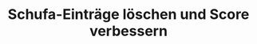 ---
layout: topic
style_id: topic
title: Schufa-Einträge löschen und Score verbessern
description: >-
  Erfolgreich Schufa-Einträge löschen und Schufa-Score verbessern. Rechtsanwalt
  Dr. Sven Tintemann hat seit 2009 Erfahrung im Kampf gegen Negativeinträge.
header_titel: Schufa-Einträge löschen und Score verbessern
header_image: /uploads/theme-schufa1.jpg
erfolge:
  - zahl: 700+
    text: Fälle zur Schufa bearbeitet
  - zahl: 200+
    text: Klagen eingereicht
  - zahl: 20+
    text: Medienberichte zu Erfolgen
intro_titel: 'Nicht sicher, was auf Sie zutrifft?'
intro_text_markdown: >-
  Erhalten Sie eine erste Empfehlung zu Ihrer Situation jetzt sofort mit unserem
  kostenlosen und unverbindlichen Selbst-check
intro_link_text: Zum SCHUFA Selbst-Check
intro_link: /schufa-beratung
abschnitte:
  - abschnitt_template: box_hell
    titel: Negativeintrag löschen
    text_markdown: >-
      Die meisten in Deutschland lebenden Menschen registrieren früher oder
      später, dass es die Schufa Holding AG (auch bekannt als Schutzgemeinschaft
      für die allgemeine Kreditsicherung, oder wie hier fortan: SCHUFA) und
      andere Wirtschaftsauskunfteien wie z.B. die infoscore Consumer Data GmbH
      oder die Creditreform Boniversum GmbH gibt. Das dahinterstehende Konzept
      dieser Unternehmen ist so simpel wie weitreichend:


      ### Was machen eigentlich Auskunfteien?


      Das entsprechende Unternehmen (auch Auskunftei genannt) sammelt
      zahlungsrelevante Daten über eine Person und errechnet anhand dieser
      Daten, wie wahrscheinlich es ist, dass die Person ihre
      Zahlungsverpflichtung erfüllt (sog. Score, Scorewert oder auch Scoring).
      Dabei besteht die SCHUFA als Gemeinschaftseinrichtung der kreditgebenden
      Wirtschaft. Die Kunden und Mitglieder der Schufa sind vor allem
      Unternehmen der Wirtschaft, die ihren Kunden Kredite oder Verträge mit
      langen Laufzeiten gewähren und daher auf deren Bonität wesentlichen Wert
      legen.


      ### Was ist ein Score?


      Eine Abfrage dieser Daten und eines bereichsspezifischen Scores findet
      z.B. immer dann statt, wenn man ein neues Konto eröffnen, einen Kredit
      aufnehmen oder eine Bestellung auf Rechnung bezahlen möchte. Auch im
      Telekommunikationssektor und in anderen Bereichen wird der Score
      berücksichtigt. Mittlerweile verlangen auch viele Vermieter eine
      SCHUFA-Auskunft, welche in der Vorgabe von Mietwohnungen und dem Abschluss
      von Mietverträgen berücksichtigt wird.


      ### Negativeintrag und schlechter Score


      Ins Bewusstsein der meisten Verbraucher rückt die Tätigkeit der SCHUFA
      dann, wenn ein Negativeintrag oder ein schlechter Scorewert das
      angestrebte Ergebnis verhindert und man beispielsweise keinen Kredit
      bekommt. Im Folgenden soll ein Überblick rund um alle Fragen zu sog.
      Negativeinträgen gegeben werden.
    image:
    cta: true
  - abschnitt_template: weiss_bild_links
    titel: Was ist ein Schufaeintrag? Was sind die Folgen?
    text_markdown: >-
      Die SCHUFA erhält als Auskunftei von unterschiedlichen Vertragspartnern
      umfassende Informationen über das Zahlungsverhalten von Kunden. Dabei
      werden sowohl positive Merkmale (z.B. wenn ein Kredit pünktlich
      zurückgezahlt wurde) als auch neutrale Merkmale (z.B. Alters- und
      Adressabfragen) gespeichert. Nicht berücksichtigt werden dabei Daten wie
      z.B. das Gehalt einer Person oder ob diese einer Erwerbstätigkeit
      nachgeht.


      ### Negativeinträge sind oft entscheidend


      Die entscheidende Komponente bildet für viele Betroffene jedoch das
      Stichwort „Negativeintrag“. Dabei handelt es sich um Informationen
      darüber, dass eine Person ihrer Zahlungsverpflichtung nicht nachgekommen
      ist, also beispielsweise ein Kredit nicht zurückbezahlt oder eine Rechnung
      nicht ausgeglichen wurde. Auch diese Informationen über offene Forderungen
      werden von den Gläubigern in der jeweiligen Auskunftei gespeichert.


      ### Berechung des Score ist geheim


      Anhand aller gespeicherten Informationen berechnet SCHUFA jedes Quartal
      einen Score für die betroffene Person. Dieser Wahrscheinlichkeitswert wird
      sowohl allgemein als auch&nbsp; branchenspezifisch berechnet. Wie genau
      die einzelnen Merkmale berücksichtigt werden, ist und bleibt aufgrund
      einer Entscheidung des [Bundesgerichtshofes ein
      Geheimnis](https://web.de/magazine/wirtschaft/schufa-kreditformel-bleibt-geheim-18560738).
      Fakt ist jedoch, dass die einzelnen Scores über Vergleichsgruppen
      ermittelt und durch einen Negativeintrag massiv beeinflusst werden.


      ### Negativeintrag hat Folgen für Verbraucher


      Ein negativer Schufa Eintrag wird auch als sog. Negativmerkmal
      beschrieben. Dabei wird dieser Eintrag von der SCHUFA nicht nur
      gespeichert, sondern es werden auch die zu ihr gehörenden Vertragspartner
      darüber informiert, dass dieses negative Merkmal besteht. Ein negativer
      Schufa Eintrag kann deshalb dazu führen, dass Kreditkarten und Kredite
      gekündigt werden.


      Auch wenn eine solche Kündigung nicht immer der Fall ist, bestehen ab der
      Eintragung eines Negativmerkmals wahrscheinlich für den Betroffenen
      Probleme in der Zukunft. Unternehmen stellen in vielen Kontexten eine
      Anfrage bei der SCHUFA, um sich Informationen aus einer Auskunftei zu
      beschaffen. Dies gilt sowohl beim Kauf auf Rechnung in einem Onlinehandel,
      als auch bei der Eröffnung eines Kontos, der Anfrage von Krediten, der
      Finanzierung von Autos, usw. Das bedeutet konkret, dass die zukünftige
      wirtschaftliche Handlungsfähigkeit massiv eingeschränkt ist.


      Letztlich entscheidet die SCHUFA selbst nicht über die Gewährung von
      Krediten o.ä., jedoch verlassen sich viele Unternehmen auf die
      Informationen der SCHUFA. Die Folge ist daher meistens, dass in den soeben
      benannten Bereichen kein Vertragsabschluss bzw. keine Zahlung auf Rechnung
      o.ä. mehr möglich sein wird.
    image: /uploads/money-2724235_640.jpg
    cta: true
  - abschnitt_template: weiss_bild_links
    titel: Wann bekommt man einen Schufa Eintrag?
    text_markdown: >-
      Ob und wann man einen negativen Schufa Eintrag bekommt hängt von
      verschiedenen Faktoren ab.


      ### Wo ist Datenschutz gesetzlich geregelt?


      Die Rechtsgrundlage für einen Eintrag bei einer Auskunftei findet sich in
      der Datenschutzgrundverordnung (kurz: DSGVO). Dort ist in Art. 6 Abs. 1
      DSGVO geregelt, wann eine Datenverarbeitung erfolgen darf. Zumeist muss
      dafür eine sog. Interessenabwägung durchgeführt werden (Art. 6 Abs. 1 lit.
      f) DSGVO). Das hei&szlig;t, dass Ihre Interessen (z.B. Geschichte vor dem
      Eintrag, Rückzahlungsmodalitäten, Interesse an Geheimhaltung, etc.) mit
      den Interessen der Kreditwirtschaft abgewogen werden.


      Voraussetzung ist in jedem Fall, dass es zu einer Vertragsstörung gekommen
      sein muss. Das bedeutet im Normalfall, dass eine offene Forderung trotz
      Fälligkeit nicht bezahlt wurde.


      ### Welche Voraussetzungen gibt es?


      Bevor man einen Schufa Eintrag bekommt, müssen aber weitere
      Voraussetzungen erfüllt werden. Bis zur Einführung der DSGVO im Jahr 2018,
      bestand in &sect; 28a Absatz 1 Bundesdatenschutzgesetz (kurz: BDSG a.F.)
      ein fester Katalog an Voraussetzungen, wann eine Datenübermittlung
      erfolgen darf. Obgleich die Voraussetzungen für die Datenübermittlung in
      der neuen Norm im BDSG (&sect; 31 Abs. 2 BDSG) nicht mehr explizit
      geregelt werden, orientiert sich die Praxis bislang auch weiterhin an dem
      alten „Fünferkatalog“.


      Nach dem „Fünferkatalog“ des Bundesdatenschutzgesetzes galten folgende
      Voraussetzungen, von denen nur eine Voraussetzung vorliegen muss. In
      einfachen Worten reichen folgende Merkmale aus:


      Es muss ein rechtskräftiger Titel, wie z.B. ein Vollstreckungsbescheid
      oder ein Gerichtsurteil vorliegen. (&sect; 28 a Abs. 1 Nr. 1 BDSG a.F. /
      jetzt &sect; 31 Abs. 2 Nr. 1 BDSG)


      Die Forderung ist Bestandteil eines Insolvenzverfahrens und dort zur
      Tabelle eingetragen worden. (&sect; 28 a Abs. 1 Nr. 2 BDSG a.F. / jetzt
      &sect; 31 Abs. 2 Nr. 2 BDSG)


      Der Betroffene hat die Forderung ausdrücklich anerkannt. (&sect; 28 a Abs.
      1 Nr. 3 BDSG a.F. / jetzt &sect; 31 Abs. 2 Nr. 3 BDSG)


      Wegen der Zahlungsausfälle wurde der Betroffene mindestens zwei Mal
      gemahnt, wobei er auf die bevorstehende Datenübermittlung hingewiesen
      wurde und der Forderung nicht widersprochen hat. (&sect; 28 a Abs. 1 Nr. 4
      BDSG a.F. / jetzt &sect; 31 Abs. 2 Nr. 4 BDSG)


      Das Vertragsverhältnis kann fristlos gekündigt werden und der Betroffene
      wurde auf den möglichen Eintrag hingewiesen. (&sect; 28 a Abs. 1 Nr. 5
      BDSG / jetzt &sect; 31 Abs. 2 Nr. 5 BDSG)


      Es kommt jedoch immer wieder vor, dass Unternehmen diese Voraussetzungen
      nicht beachten, bevor sie eine Forderung an eine Auskunftei melden. Unter
      der DSGVO gibt es nunmehr auch Raum für die Einmeldung besonderer
      Einzelfälle. Gleichzeitig führt das Erfüllen des „Fünferkatalogs“ nicht
      automatisch zu einer berechtigten Einmeldung. Hier hilft oft die konkrete
      Prüfung durch einen Rechtsanwalt mit einer Spezialisierung auf
      Datenschutz, um die Vorraussetzungen für einen Widerruf prüfen zu lassen.
    image:
    cta: false
  - abschnitt_template: box_dunkel
    titel: Wie verhindert man einen Schufa Eintrag?
    text_markdown: >-
      Der beste Schutz gegen einen negativen Schufa Eintrag ist nat&uuml;rlich,
      seine Rechnungen rechtzeitig und vollst&auml;ndig zu begleichen. Wenn dies
      aus irgendwelchen Gr&uuml;nden mal nicht m&ouml;glich sein sollte, gibt es
      dennoch einige Ma&szlig;nahmen, die dabei helfen k&ouml;nnen, sich gegen
      einen Negativeintrag zu sch&uuml;tzen.


      Zun&auml;chst sollten eine Forderung, wenn Sie in der konkreten Form nicht
      nachvollziehbar ist, immer bei der Gegenseite bestritten werden. Sollte
      die Gegenseite einen Mahnbescheid beantragt haben, ist dagegen unbedingt
      Widerspruch einzulegen bzw. die Forderung auszugleichen um einen Eintrag
      bei der SCHUFA zu verhindern. Schufa Eintr&auml;ge zu titulierten
      Forderungen sind am schwierigsten zur L&ouml;schung zu bringen, da ein
      Vollstreckungsbescheid oder ein Urteil ein enorm hohes Beweispotenzial
      haben.


      In jedem Stadium ist es sinnvoll eine Ratenzahlungsvereinbarung
      abzuschlie&szlig;en. Nach der Rechtsprechung des [LG Braunschweig (Urt. v.
      28.06.2013, Az.: 9 O
      2394/12)](https://www.anwalt.de/rechtstipps/schufa-loeschung-bei-ratenzahlungsvereinbarung-notwendig_046554.html)
      und weiterer Gerichte f&uuml;hrt eine solche Vereinbarung dazu, dass nur
      die konkrete Rate und nicht die gesamte Forderung f&auml;llig ist. Das
      bedeutet, dass eine Bank oder ein anderes Unternehmen ab diesem Zeitpunkt
      keinen negativen Schufa Eintrag &uuml;ber die gesamte Forderung vornehmen
      darf. Das kann auch dann helfen, wenn zwar vorher ein negativer Schufa
      Eintrag vorgenommen wurde, dieser aber unter einem Fehler leidet, weil der
      Betroffene beispielsweise nicht auf die bevorstehende
      Daten&uuml;bermittlung (und damit in der Konsequenz &uuml;ber den
      negativen Schufa Eintrag) informiert wurde.
    image:
    cta: true
  - abschnitt_template: banner_bild_rechts
    titel: Kostenlos Schufa Eintrag abfragen
    text_markdown: >-
      Nach den gesetzlichen Grundlagen (Art. 15 DSGVO) hat jeder das Recht, eine
      kostenlose Auskunft bez&uuml;glich seiner bei der Schufa Holding AG
      gespeicherten Daten zu bekommen. Das dazu geh&ouml;rige Bestellformular
      f&uuml;r die kostenlose Auskunft findet man nach einigem Suchen auf der
      Seite der Schufa Holding
      AG&nbsp;[hier](https://www.meineschufa.de/site-11_3_1?dako_token=7529d9814b8310c32cf7ac3a011e8523).


      Es gibt dar&uuml;ber hinaus auch kostenpflichtige Angebote der Schufa
      Holding AG, mit welchen man seine Daten jederzeit online einsehen kann.
      Auch in ausgesuchten
      [Bankfilialen](https://www.meineschufa.de/index.php?site=14_3) kann man
      eine Schufa-Auskunft gegen eine Geb&uuml;hr von 29,95 Euro (Stand
      14.02.2019) erhalten.


        * Es reicht normalerweise aus, wenn man die kostenlose Auskunft – genannt Datenkopie gem. Art. 15 DSGVO - bei der Schufa Holding AG beantragt. Dies sollte man einmal pro Jahr tun, um sicher zu gehen, dass man keinen negativen Eintrag hat und um ggf. dokumentieren zu k&ouml;nnen, dass dieser Zustand vorhanden war.

        * Diverse Anbieter im Internet bieten an, eine Schufa Selbstauskunft gegen eine Geb&uuml;hr f&uuml;r Sie zu organisieren. Es ist davon abzuraten, an andere Stellen als bei der Schufa Holding AG selbst oder in einer Bankfiliale Geld f&uuml;r eine Selbstauskunft Geld zu investieren. Externe Anbieter verkaufen Ihnen ggf. eine Dienstleistung, die f&uuml;r Sie sonst bei direkter Abfrage bei der Schufa Holding AG g&uuml;nstiger oder sogar kostenfrei erfolgt.
    image: /uploads/data-858360-640-5.jpg
    cta: false
  - abschnitt_template: weiss_bild_links
    titel: Wie lange besteht ein Schufa Eintrag?
    text_markdown: >-
      Viele Betroffene wissen nicht, dass ein Schufa Eintrag nicht sofort mit
      dem Ausgleich, also der Bezahlung einer offenen Forderung an den
      Gl&auml;ubiger zur L&ouml;schung gebracht wird. Dies liegt daran, dass der
      negative Schufa Eintrag von dem einmeldenden Unternehmen gegen&uuml;ber
      der Schufa Holding AG lediglich f&uuml;r erledigt, also bezahlt,
      erkl&auml;rt wird. Um die anderen Vertragspartner ausreichend zu
      sch&uuml;tzen, werden die Informationen auch nach dem Ausgleich der
      Forderung bei der Scorewertberechnung ber&uuml;cksichtigt. Eine
      L&ouml;schung des Schufa Eintrages erfolgt in der Regel taggenau nach
      Ablauf von 3 Jahren nach Zahlung. Dies geschieht automatisch ohne Zutun
      des Kunden. Detaillierte L&ouml;schungsfristen wurden f&uuml;r alle
      Wirtschaftsauskunfteien in Deutschland anhand eines [freiwilligen
      Verhaltenskodex](http://www.handelsauskunfteien.de/index.php?id=47&amp;no_cache=1)
      vereinbart, welcher die Vorschrift des Art. 17 Abs. 1 DSGVO konkretisiert.
      Dieses Vorgehen ist vom europ&auml;ischen Gesetzgeber explizit gewollt
      (vgl. Art. 40 DSGVO).


      Im konkreten Beispiel k&ouml;nnte das so aussehen: Herr A. hat einen
      Kredit bei der B-Bank nicht zur&uuml;ckbezahlt. Deshalb hat die B-Bank im
      Mai 2016 einen Vollstreckungsbescheid &uuml;ber 4.937,00 Euro gegen den
      Herrn A beantragt und zu dieser Forderung einen negativen Schufa Eintrag
      veranlasst. Als Herr A im Dezember 2016 keinen neuen Kredit bekommt, zahlt
      er die offene Forderung &uuml;ber 4.937,00 Euro im Januar 2017
      vollst&auml;ndig zur&uuml;ck. Daraufhin wird die B-Bank die Forderung bei
      der SCHUFA als erledigt vermerken, sodass der negative Schufa Eintrag
      nicht mehr „offen“ ist. Aufgrund der gesetzlichen Speicherfristen bleibt
      der Schufa Eintrag aber bis Januar 2020 bestehen. Solange wird er auch bei
      der Berechnung des Scorewertes ber&uuml;cksichtigt und wirkt sich somit
      auch auf die wirtschaftliche Handlungsf&auml;higkeit aus.
    image: /uploads/batch-books-document-education-357514.jpg
    cta: true
  - abschnitt_template: weiss_bild_links
    titel: Schufa Eintrag löschen lassen
    text_markdown: >-
      Nach alledem stellt sich f&uuml;r viele Betroffene die Frage, ob man einen
      negativen Schufa Eintrag vorzeitig l&ouml;schen lassen kann. Dabei gilt es
      eine juristische Spitzfindigkeit zu ber&uuml;cksichtigen: Die einzelnen
      Unternehmen k&ouml;nnen den negativen Schufa Eintrag nicht selbst
      l&ouml;schen. Diese k&ouml;nnen den negativen Schufa Eintrag nur
      widerrufen, also die SCHUFA zur L&ouml;schung auffordern. Die SCHUFA
      selbst geht davon aus, dass sie nicht verpflichtet ist, die Daten im
      Anschluss an einen Widerruf zu l&ouml;schen. Vielmehr kann die Speicherung
      bestehen bleiben, wenn die SCHUFA gesicherte Kenntnis &uuml;ber den
      Hintergrund des negativen Schufa Eintrages erlangt hat und davon ausgeht,
      dass kein Grund zum Widerruf besteht. Ob und inwiefern die SCHUFA eine
      [eigene
      Pr&uuml;fungskompetenz](http://tintemann.de/wp-content/uploads/2017/03/PRev-2016-343-ff.-Scoring-Transparenz-Schufa-Holding-AG.pdf)
      (in dem Fachartikel unter dem Stichwort „berechtigtes Interesse“ auf Seite
      4 abgehandelt) hat, ist eine Frage, zu der sich aus unserer Sicht keine
      direkte Antwortung im Bundesdatenschutzgesetz oder in der
      Datenschutzgrundverordnung findet und zu der es deshalb durchaus
      unterschiedliche rechtliche Ansichten gibt.


      ### a) Schufa Eintrag: L&ouml;schen durch die SCHUFA selbst

      Aufgrund der soeben beschriebenen Frage der Pr&uuml;fungskompetenz, kommt
      es aber auch immer wieder zu dem gegenteiligen Ergebnis durch die SCHUFA.
      Es sind zahlreiche F&auml;lle bekannt, in denen negative Schufa
      Eintr&auml;ge von der SCHUFA selbst gel&ouml;scht wurden. Dies passiert in
      der Regel dann, wenn die einmeldende Stelle die Einmeldevoraussetzungen
      nach Art. 6 Abs. 1 DSGVO (&sect; 28a Abs. 1 BDSG a.F. / &sect; 31 Abs. 2
      BDSG) nicht nachweisen kann. Erfahrungsgem&auml;&szlig; betrifft dies aber
      nur eine geringe Anzahl von F&auml;llen.


      #### Tipp:


      Wenn Sie die SCHUFA selbst kontaktieren, dann ist nahezulegen, auf eine
      angemessene Formulierung und einen h&ouml;flichen Grundton
      zur&uuml;ckzugreifen. Hass-Tiraden haben quasi noch nie zum Erfolg
      gef&uuml;hrt und lassen wom&ouml;glich die Bereitschaft beim
      zust&auml;ndigen Sachbearbeiter zu einer vorzeitigen L&ouml;schung massiv
      sinken. Damit festigen Sie den aktuellen schlechten Zustand und machen
      einem m&ouml;glicherweise sp&auml;ter t&auml;tigen Rechtsanwalt das Leben
      schwerer.


      ### b) [Schufa Eintrag: L&ouml;schen durch
      Musterbrief](https://www.google.de/search?rlz=1C1QJDB_enDE631DE631&amp;q=schufa+eintrag+l%C3%B6schen+musterbrief&amp;sa=X&amp;ved=0ahUKEwjfqs_2k_TUAhUFC8AKHbhnAoUQ1QIIdCgF)


      Im Internet sind viele Angebote vorhanden, welche einen Musterbrief zur
      L&ouml;schung eines Schufa Eintrages anbieten. F&uuml;r einen solchen
      Musterbrief sollten Sie grunds&auml;tzlich niemals Geld ausgeben.


      Viele dieser Briefe beinhalten zwar richtige Hinweise und zitieren
      Urteile. Sie gaukeln dem Laien jedoch auch vor, dass ein negativer Schufa
      Eintrag immer zu l&ouml;schen ist. Dies ist allerdings leider nicht der
      Fall!


      Sicherlich kann man den freundlichen aber bestimmten Kontakt zu dem
      eintragenden Unternehmen suchen. Wenn man dabei auf Granit bei&szlig;t,
      ist es aber empfehlenswert, sich Rat von einem Experten zu holen.


      Gerade in diesem Kontext gelten die Sprichw&ouml;rter „Man sieht nur was
      man wei&szlig;“ und „Man sollte nicht alles glauben, was im Internet
      steht“. Gerade bei den vielf&auml;ltigen unterschiedlichen Sachverhalten,
      welche zu einem negativen Schufa Eintrag f&uuml;hren k&ouml;nnen, ist es
      wichtig, eine Pr&uuml;fung des Einzelfalles vorzunehmen. Dies ist
      &uuml;ber einen Musterbrief gerade nicht m&ouml;glich.


      Zudem fehlt es Anbietern von Musterbriefen meist an der notwendigen
      Erlaubnis zur Rechtsberatung, weshalb Sie dort eben auch nicht beraten,
      sondern nur mit Mustern ohne Beratung und Hilfe zur konkreten Anpassung
      auf Ihren Fall abgespeist werden.


      ### c) [Schufa Eintrag:
      Löschen](https://www.google.de/search?rlz=1C1QJDB_enDE631DE631&amp;q=schufa+eintrag+l%C3%B6schen+musterbrief&amp;sa=X&amp;ved=0ahUKEwjfqs_2k_TUAhUFC8AKHbhnAoUQ1QIIdCgF)
      nach Erledigung


      Wie zuvor bereits erw&auml;hnt, muss ein negativer Schufa Eintrag nicht
      unmittelbar nach der Erledigung gel&ouml;scht werden. Die Grundregel ist,
      dass der negative Schufa Eintrag noch weitere drei Jahre nach der
      Erledigung bestehen bleibt (z.B. Erledigung im M&auml;rz 2017 –
      Automatische L&ouml;schung zum M&auml;rz 2020).


      Die SCHUFA hatte bist zur Einf&uuml;hrung der DSGVO eine interne
      Richtlinien, wonach sie sich verbindlich dazu bereit erkl&auml;rte,
      Forderungen unmittelbar nach der Erledigung zur L&ouml;schung zu bringen,
      wenn bestimmte Voraussetzungen erf&uuml;llt sind. Diese interne Richtlinie
      existiert in dieser Form seit dem 25.05.2018 nicht mehr. Vielmehr kann
      jetzt nur eine Pr&uuml;fung im Einzelfall zu einer vorzeitigen
      L&ouml;schung f&uuml;hren.


      #### Tipp:


      Sollten Sie Kenntnis von einem negativen Schufa Eintrag erlangen, dann
      sollte die dazugeh&ouml;rige Forderung schnellstm&ouml;glich bezahlt
      werden. Dies kann auch „ohne Anerkennung einer Rechtspflicht“ geschehen,
      wenn die konkrete Forderung der H&ouml;he nach nicht stimmt oder andere
      Rechtsfragen rund um die Forderung im Raum stehen.


      ### d) [Schufa Eintrag: L&ouml;schen durch
      Rechtsanwalt](https://www.google.de/search?rlz=1C1QJDB_enDE631DE631&amp;q=schufa+eintrag+l%C3%B6schen+musterbrief&amp;sa=X&amp;ved=0ahUKEwjfqs_2k_TUAhUFC8AKHbhnAoUQ1QIIdCgF)


      Der einzig sichere Weg herauszufinden, ob ein negativer Schufa Eintrag
      gel&ouml;scht oder widerrufen werden muss, ist die Beauftragung eines
      Rechtsanwalts mit Expertise in Rechtsfragen rund um Schufa Eintr&auml;ge.
      Gerade aufgrund der Masse an scheinbar kosteng&uuml;nstigen Angeboten und
      Vorschl&auml;gen, welche h&auml;ufig nicht zum Erfolg f&uuml;hren, kann
      ein Anwalt h&auml;ufig schon nach Durchsicht der wichtigsten Unterlagen
      eine zuverl&auml;ssige Einsch&auml;tzung abgeben, ob ein negativer Schufa
      Eintrag gel&ouml;scht werden kann und muss.


      Kernpunkt der Problematik ist, dass h&auml;ufig jede Information eine
      Einzelbewertung ben&ouml;tigt, um eine L&ouml;schung eines Schufa
      Eintrages zu erreichen. Im Folgenden stellen wir ausgesuchte Verfahren
      vor, in welchen es zu einer L&ouml;schung des negativen Schufa Eintrages
      gekommen ist, um aufzuzeigen, wie vielf&auml;ltig und verschachtelt die
      Gesamtthematik ist:


        * [Anerkenntnis und Ratenzahlungsvereinbarung](http://advoadvice.de/blog/schufa-recht-advanzia-bank-widerruft-negativen-schufa-eintrag/) – Advanzia Bank S.A.: In diesem Fall wurde gleichzeitig mit dem angeblich „ausdr&uuml;cklichen“ Anerkenntnis auch eine Ratenzahlungsvereinbarung getroffen. Dadurch war die entsprechende Forderung nicht mehr f&auml;llig und der negative Schufa Eintrag wurde widerrufen.
        
        * [Vollstreckungsbescheid mit falscher Adresse](http://advoadvice.de/blog/schufa-recht-wohnsitz-im-ausland-sch%C3%BCtzt-nicht-vor-schufa-eintrag/) – Mobilfunkanbieter: Hier hat ein Mobilfunkanbieter eine Forderung &uuml;ber 441,00 Euro titulieren lassen und als Negativeintrag bei der SCHUFA eingemeldet. Nachdem die Rechtsanw&auml;lte den st&auml;ndigen Aufenthalt des Betroffenen in Italien nachweisen konnte, war klar, dass der Betroffene keine Kenntnis vom formell rechtm&auml;&szlig;ig erlassenen Vollstreckungsbescheid haben konnte. Bei der buchst&auml;blichen Anwendung des Gesetzeswortlautes w&auml;re der Mobilfunkanbieter im Recht gewesen, aber dies war nicht mit Sinn und Zweck der Regelung vereinbar.

        * [Kein Anerkenntnis, keine F&auml;lligkeit, kein richtiger Schufa-Hinweis](http://advoadvice.de/blog/schufa-recht-ing-diba-erstinstanzlich-zum-schufa-widerruf-verurteilt/) – ING-DiBa: Manche Verfahren k&ouml;nnen erst gerichtlich gekl&auml;rt werden, obwohl keine der entscheidenden Voraussetzungen nach &sect; 28a BDSG vorlagen. Insbesondere im Anschluss an das [Urteil des BGH](https://www.jurion.de/urteile/bgh/2015-03-19/i-zr-157_13/) wurde nunmehr auch geurteilt, dass ein Verbraucher nicht ordnungsgem&auml;&szlig; aufgekl&auml;rt wird, wenn der SCHUFA-Hinweis nach Nr. 4 keine M&ouml;glichkeit des Bestreitens der Forderung aufweist.

        * [Schufa Eintrag nach Nichtabnahmeentsch&auml;digung](http://advoadvice.de/blog/schufa-recht-schufa-l%C3%B6scht-negativeintrag-der-commerzbank-ag-aus-nichtabnahmeentsch%C3%A4digung/) – Commerzbank AG: Die Commerzbank AG hatte hier weitere Sicherheiten und Unterlagen f&uuml;r einen Immobiliar-Darlehensvertrag gefordert, obwohl die Vertragsdetails aus Sicht des Kreditnehmers eigentlich schon gekl&auml;rt waren. Deshalb wollte der Betroffene das Darlehen nicht mehr abnehmen und die Commerzbank AG berechnete daf&uuml;r eine Nichtabnahme-Entsch&auml;digung. Als diese nicht gezahlt wurde, meldete die Bank die H&ouml;he dieser Entsch&auml;digung zu der urspr&uuml;nglich eingerichteten Kontonummer als negativen Schufa Eintrag ein.

        * [Schufa Eintrag nur nach ordnungsgem&auml;&szlig;er Mahnung zul&auml;ssig](http://advoadvice.de/blog/schufa-recht-pno-inkasso-widerruft-negativeintrag/) – PNO Inkasso AG: Wenn ein negativer Schufa Eintrag nach &sect; 28a Abs. 1 Nr. 4 BDSG vorgenommen wird, dann muss der Betroffene ordnungsgem&auml;&szlig; gemahnt werden. Dies geschieht nicht immer. In diesem Fall kannte der Betroffene die PNO Inkasso AG gar nicht, bis er den negativen Schufa Eintrag entdeckte.

        * [Unbekanntes Urteil f&uuml;hrt zu Schufa Eintrag](http://advoadvice.de/blog/schufa-recht-schufa-holding-ag-l%C3%B6scht-eintrag-der-dohr-inkasso-gmbh-co-kg/) –Inkasso: Ein &ouml;ffentlich zugestelltes Urteil aus dem Jahr 2002 stellte die Grundlage f&uuml;r einen negativen Schufa Eintrag im Jahr 2017 dar. Der Betroffene wusste aufgrund dieser &ouml;ffentlichen Zustellung lange Zeit nichts von dem Urteil und konnte die Forderung deshalb auch nicht ausgleichen. Die Schufa Holding AG entschloss sich daher selbst dazu, den Eintrag zur L&ouml;schung zu bringen.
    image:
    cta: true
  - abschnitt_template: box_hell
    titel: Konkrete Rechtsgrundlagen
    text_markdown: >-
      Bis zum 25.05.2018 war die &Uuml;bermittlung von sogenannten
      Negativmerkmalen anhand von &sect; 28a Abs. 1 Nr. 1-5 BDSG a.F. zu
      beurteilen.


      Dabei war klar geregelt, dass die &Uuml;bermittlung personenbezogener
      Daten an Auskunfteien (wie z.B. die SCHUFA, Creditreform, B&uuml;rgel oder
      andere) &uuml;ber eine Forderung nur zul&auml;ssig ist, wenn die
      geschuldete Leistung trotz F&auml;lligkeit nicht erbracht worden ist, die
      &Uuml;bermittlung zur Wahrung berechtigter Interessen der verantwortlichen
      Stelle oder eines Dritten erforderlich ist und der Betroffene nach
      Eintritt der F&auml;lligkeit die Forderung mindestens zweimal schriftlich
      gemahnt worden ist.


      Ist die Forderung nicht f&auml;llig (z.B. weil sich der Schuldner noch
      nicht im Zahlungsverzug befindet oder eine Ratenzahlung oder Stundung
      vereinbart hat), liegt kein rechtm&auml;&szlig;iger Schufa-Eintrag vor.


      Seit dem 25.05.2018 gilt die Datenschutzgrundverordnung. Diese sieht
      lediglich sehr allgemeine Rechtsgrundlagen f&uuml;r die Datenverarbeitung
      vor. Bei negativen SCHUFA-Eintr&auml;gen ergibt sich die Rechtfertigung
      nur aus der Interessenabw&auml;gung des Art. 6 Abs. 1 lit. f) DSGVO. Als
      grundlegende Orientierung kann die Norm des &sect; 31 Abs. 2 BDSG (&sect;
      28a Abs. 1 BDSG a.F.) helfen, obgleich die Voraussetzung f&uuml;r eine
      Daten&uuml;bermittlung nicht mehr explizit festgelegt wird.


      Grunds&auml;tzlich ist hier die einmeldende Stelle f&uuml;r das Vorliegen
      der Voraussetzungen nach Art. 6 Abs. 1 DSGVO beweisbelastet. Es gilt
      n&auml;mlich die gesetzliche Vermutung, dass grunds&auml;tzlich jede
      Datenverarbeitung rechtswidrig ist, wen kein entsprechender
      Rechtfertigungsgrund vorliegt.


      In &sect; 31 Abs. 1 BDSG und in Art. 6 und 22 DSGVO ist nun auch das sog.
      Scoringverfahren gesetzlich eindeutig geregelt. Danach d&uuml;rfen die
      Auskunfteien die gespeicherten Daten im Rahmen eines wissenschaftlich
      anerkannten mathematisch-statistischen Verfahrens verwenden, um hiermit
      eine Prognose &uuml;ber das zuk&uuml;nftige Verhalten bestimmter
      Personengruppen zu erstellen. Hierbei kann es vorkommen, dass trotz
      Fehlens negativer Eintr&auml;ge der Scorewert einer betroffenen Person so
      niedrig ist, dass er nicht bzw. nicht mehr als kreditw&uuml;rdig angesehen
      wird.


      Das Scoring muss daher auch einer rechtlichen &Uuml;berpr&uuml;fung
      unterzogen werden k&ouml;nnen, auch wenn der Bundesgerichtshof meint, dass
      die Schufa Holding AG ihre Datenformel nicht offen legen muss.
    image:
    cta: false
redirect_from:
  - /themen/datenschutz
redirect_to:
sitemap: true
---